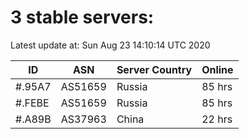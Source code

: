 # 3 stable servers:

Latest update at: Sun Aug 23 14:10:14 UTC 2020

| ID | ASN | Server Country | Online |
| -- | --- | -------------- | ------ |
| #.95A7 | AS51659 | Russia | 85 hrs |
| #.FEBE | AS51659 | Russia | 85 hrs |
| #.A89B | AS37963 | China | 22 hrs |

